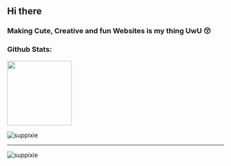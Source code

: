 ## Hi there 

### Making Cute, Creative and fun Websites is my thing UwU 😚

<h3 align="left">Github Stats:</h3>
 <p>
  <img height= "150" src="https://github-readme-stats.vercel.app/api?username=suppixie&show_icons=true&theme=radical&include_all_commits=true" />
</p>
<p><img align="center" src="https://github-readme-streak-stats.herokuapp.com/?user=suppixie&theme=dark" alt="suppixie" /></p>

  ------
 <p align="left"> <img src="https://komarev.com/ghpvc/?username=sri1873&label=Profile%20views&color=0e75b6&style=flat" alt="suppixie" /> </p>

